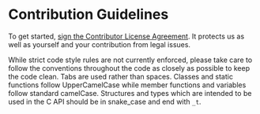 # Contribution Guidelines

To get started, <a href="https://www.clahub.com/agreements/intrepidcs/libicsneo">sign the Contributor License Agreement</a>. It protects us as well as yourself and your contribution from legal issues.

While strict code style rules are not currently enforced, please take care to follow the conventions throughout the code as closely as possible to keep the code clean. Tabs are used rather than spaces. Classes and static functions follow UpperCamelCase while member functions and variables follow standard camelCase. Structures and types which are intended to be used in the C API should be in snake_case and end with `_t`.